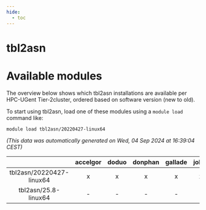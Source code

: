 ```yaml
---
hide:
  - toc
---
```


tbl2asn
=======

# Available modules


The overview below shows which tbl2asn installations are available per HPC-UGent Tier-2cluster, ordered based on software version (new to old).

To start using tbl2asn, load one of these modules using a `module load` command like:

```shell
module load tbl2asn/20220427-linux64
```

*(This data was automatically generated on Wed, 04 Sep 2024 at 16:39:04 CEST)*  

| |accelgor|doduo|donphan|gallade|joltik|shinx|skitty|
| :---: | :---: | :---: | :---: | :---: | :---: | :---: | :---: |
|tbl2asn/20220427-linux64|x|x|x|x|x|-|x|
|tbl2asn/25.8-linux64|-|-|-|-|-|-|x|
